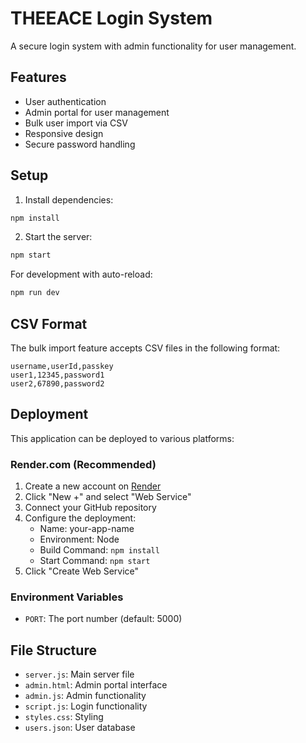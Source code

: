 # THEEACE Login System

A secure login system with admin functionality for user management.

## Features

- User authentication
- Admin portal for user management
- Bulk user import via CSV
- Responsive design
- Secure password handling

## Setup

1. Install dependencies:
```bash
npm install
```

2. Start the server:
```bash
npm start
```

For development with auto-reload:
```bash
npm run dev
```

## CSV Format

The bulk import feature accepts CSV files in the following format:
```csv
username,userId,passkey
user1,12345,password1
user2,67890,password2
```

## Deployment

This application can be deployed to various platforms:

### Render.com (Recommended)

1. Create a new account on [Render](https://render.com)
2. Click "New +" and select "Web Service"
3. Connect your GitHub repository
4. Configure the deployment:
   - Name: your-app-name
   - Environment: Node
   - Build Command: `npm install`
   - Start Command: `npm start`
5. Click "Create Web Service"

### Environment Variables

- `PORT`: The port number (default: 5000)

## File Structure

- `server.js`: Main server file
- `admin.html`: Admin portal interface
- `admin.js`: Admin functionality
- `script.js`: Login functionality
- `styles.css`: Styling
- `users.json`: User database 